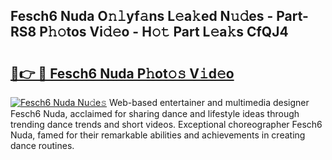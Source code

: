 ## Fesch6 Nuda O𝚗𝚕yf𝚊ns L𝚎a𝚔ed N𝚞𝚍es - Part-RS8 P𝚑𝚘tos Vi𝚍𝚎o - H𝚘𝚝 Part L𝚎a𝚔s CfQJ4

# <h2><a href="http://kfbpfb.oniu.top/?m=Fesch6+Nuda">🔗👉 🔴 Fesch6 Nuda P𝚑ot𝚘𝚜 V𝚒d𝚎o</a></h2>

[![Fesch6 Nuda Nu𝚍e𝚜](https://i.imgur.com/0qMVB7G.gif)](http://kfbpfb.oniu.top/?m=Fesch6+Nuda)
Web-based entertainer and multimedia designer Fesch6 Nuda, acclaimed for sharing dance and lifestyle ideas through trending dance trends and short videos. Exceptional choreographer Fesch6 Nuda, famed for their remarkable abilities and achievements in creating dance routines.  

